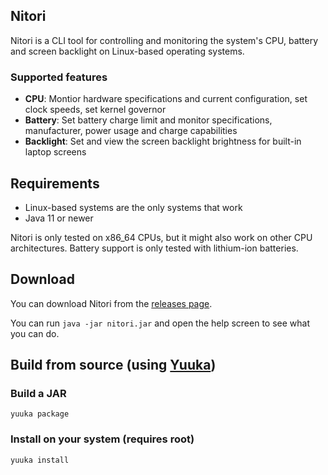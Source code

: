 ## Nitori
Nitori is a CLI tool for controlling and monitoring the system's CPU, battery and screen backlight on Linux-based operating systems.

### Supported features
* **CPU**: Montior hardware specifications and current configuration, set clock speeds, set kernel governor
* **Battery**: Set battery charge limit and monitor specifications, manufacturer, power usage and charge capabilities
* **Backlight**: Set and view the screen backlight brightness for built-in laptop screens

## Requirements
* Linux-based systems are the only systems that work
* Java 11 or newer

Nitori is only tested on x86_64 CPUs, but it might also work on other CPU architectures. Battery support is only tested with lithium-ion batteries.

## Download

You can download Nitori from the [releases page](https://github.com/spacebanana420/nitori/releases).

You can run `java -jar nitori.jar` and open the help screen to see what you can do.

## Build from source (using [Yuuka](https://github.com/spacebanana420/yuuka))

### Build a JAR
```
yuuka package
```

### Install on your system (requires root)
```
yuuka install
```
